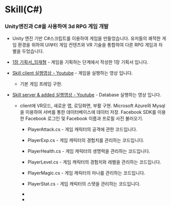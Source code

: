 # Skill(C#) 

### Unity엔진과 C#을 사용하여 3d RPG 게임 개발
- Unity 엔진 기반 C#스크립트를 이용하여 게임을 만들었습니다. 유저들의 쾌적한 게임 환경을 위하여 UI부터 게임 컨텐츠와 VR 기술을 통합하여 다른 RPG 게임과 차별을 두었습니다. 
			
- [1장 기획서_임재형](https://github.com/woosik0818/Skill-Unity5.5.0f3-CSharp/blob/master/1장-기획서_임재형.pdf) - 게임을 기획하는 단계에서 작성한 1장 기획서 입니다.			
	
- [Skill client 실행영상 - Youtube](https://www.youtube.com/watch?v=ZyLGNkuaenc&t=22s) - 게임을 실행하는 영상 입니다.

	- 기본 게임 프레임 구현.

- [Skill server & added 실행영상 - Youtube](https://www.youtube.com/watch?v=FEekVPb7tFQ&t=140s) - Database 실행하는 영상 입니다.

	- client에 VR모드, 새로운 맵, 로딩화면, 부활 구현.
	  Microsoft Azure와 Mysql을 이용하여 서버를 통한 데이터베이스에 데이터 저장.
	  Facebook SDK를 이용한 Facebook 로그인 및 Facebook 이름과 프로필 사진  불러오기. 
			
		* PlayerAttack.cs - 게임 캐릭터의 공격에 관한 코드입니다. 

		* PlayerExp.cs - 게임 캐릭터의 경험치를 관리하는 코드입니다.

		* PlayerHealth.cs - 게임 캐릭터의 생명력을 관리하는 코드입니다.

		* PlayerLevel.cs - 게임 캐릭터의 경험치와 레벨을 관리하는 코드입니다.

		* PlayerMagic.cs - 게임 캐릭터의 마나를 관리하는 코드입니다.

		* PlayerStat.cs - 게임 캐릭터의 스탯을 관리하는 코드입니다.
			
		* 

		* 

